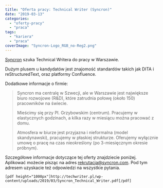 ```yaml
---
title: "Oferta pracy: Technical Writer (Syncron)"
date: "2019-03-13"
categories:
  - "oferty-pracy"
  - "praca"
tags:
  - "kariera"
  - "praca"
coverImage: "Syncron-Logo_RGB_no-Reg2.png"
---
```


[Syncron](https://www.syncron.com/) szuka Technical Writera do pracy w Warszawie.

Dużym plusem u kandydatów jest znajomość standardów takich jak DITA i reStructuredText, oraz platformy Confluence.

Dodatkowe informacje o firmie:

> Syncron ma centralę w Szwecji, ale w Warszawie jest największe biuro rozwojowe (R&D), które zatrudnia połowę (około 150) pracowników na świecie.
>
> Mieścimy się przy Pl. Grzybowskim (centrum). Pracujemy w elastycznych godzinach, a kilka razy w miesiącu można pracować z domu.
>
> Atmosfera w biurze jest przyjazna i nieformalna (model skandynawski), pracujemy w płaskiej strukturze. Oferujemy wyłącznie umowę o pracę na czas nieokreślony (po 3-miesięcznym okresie próbnym).

Szczegółowe informacje dotyczące tej oferty znajdziecie poniżej. Aplikować możecie pisząc na adres [rekrutacja@syncron.com](mailto:rekrutacja@syncron.com). Pod tym adresem uzyskacie też odpowiedzi na wszystkie pytania.

`[pdf height="1000px"]http://techwriter.pl/wp-content/uploads/2019/03/Syncron_Technical_Writer.pdf[/pdf]`
